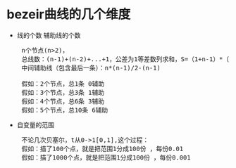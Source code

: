# bezeir曲线的几个维度
- 线的个数 辅助线的个数
<pre>
    n个节点(n>2)，
    总线数：(n-1)+(n-2)+...+1，公差为1等差数列求和，S=（1+n-1）*（n-1）/2=n*(n-1)/2
    中间辅助线（包含最后一条）：n*(n-1)/2-(n-1)

    假如：2个节点，总1条 0辅助
    假如：3个节点，总3条 1辅助
    假如：4个节点，总6条 3辅助
    假如：5个节点，总10条 6辅助
</pre>
    
- 自变量的范围
<pre>
    不论几次贝塞尔，t从0->1[0,1],这个过程：
    假如：描了100个点，就是把范围1分成100份 ，每份0.01
    假如：描了1000个点，就是把范围1分成100份 ，每份0.001
</pre>